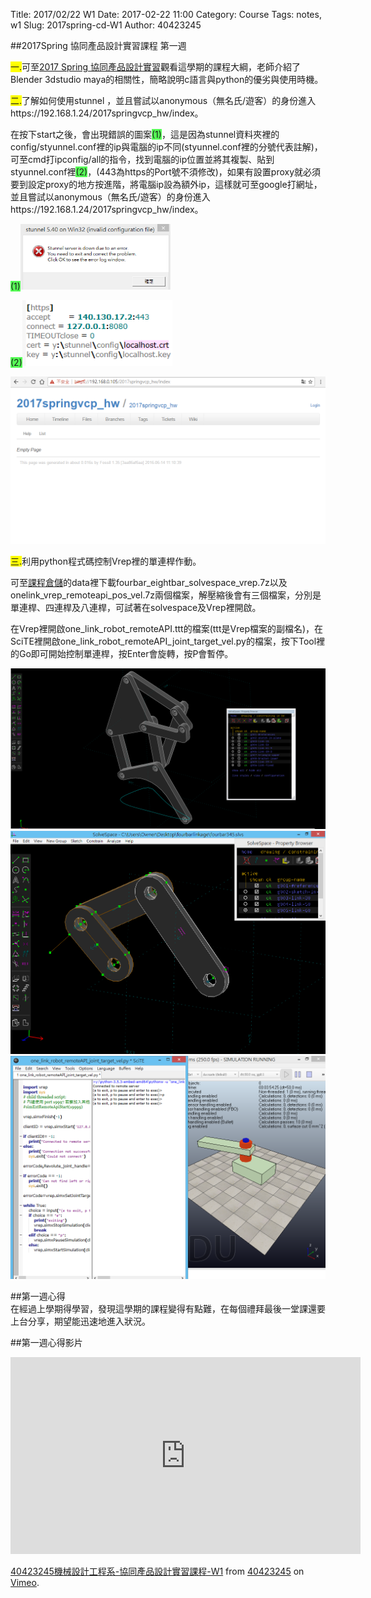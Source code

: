 Title: 2017/02/22 W1
Date: 2017-02-22 11:00
Category: Course
Tags: notes, w1
Slug: 2017spring-cd-W1
Author: 40423245

##2017Spring 協同產品設計實習課程  第一週

<!-- PELICAN_END_SUMMARY -->

<span style="background-color: #ffff00">一.</span>可至<a href="http://mde.tw/2017springcd/blog/2017spring-cd.html">2017 Spring 協同產品設計實習</a>觀看這學期的課程大綱，老師介紹了Blender 3dstudio maya的相關性，簡略說明c語言與python的優劣與使用時機。


<span style="background-color: #ffff00">二.</span>了解如何使用stunnel
，並且嘗試以anonymous（無名氏/遊客）的身份進入https://192.168.1.24/2017springvcp_hw/index。

在按下start之後，會出現錯誤的圖案<span style="background-color: #55ff55">(1)</span>，這是因為stunnel資料夾裡的config/styunnel.conf裡的ip與電腦的ip不同(styunnel.conf裡的分號代表註解)，可至cmd打ipconfig/all的指令，找到電腦的ip位置並將其複製、貼到styunnel.conf裡<span style="background-color: #55ff55">(2)</span>，(443為https的Port號不須修改)，如果有設置proxy就必須要到設定proxy的地方按進階，將電腦ip設為額外ip，這樣就可至google打網址，並且嘗試以anonymous（無名氏/遊客）的身份進入https://192.168.1.24/2017springvcp_hw/index。

<span style="background-color: #55ff55">(1)</span><img src="./../data/image W1/stunnel Error.png" width="240" />

<span style="background-color: #55ff55">(2)</span><img src="./../data/image W1/stunnel ip位置.png" width="240" />

<img src="./../data/image W1/2017springvcp_hw-index.png" width="560" />

<span style="background-color: #ffff00">三.</span>利用python程式碼控制Vrep裡的單連桿作動。

可至<a href="http://github.com/mdecourse/2017springcd">課程倉儲</a>的data裡下載fourbar_eightbar_solvespace_vrep.7z以及onelink_vrep_remoteapi_pos_vel.7z兩個檔案，解壓縮後會有三個檔案，分別是單連桿、四連桿及八連桿，可試著在solvespace及Vrep裡開啟。

在Vrep裡開啟one_link_robot_remoteAPI.ttt的檔案(ttt是Vrep檔案的副檔名)，在SciTE裡開啟one_link_robot_remoteAPI_joint_target_vel.py的檔案，按下Tool裡的Go即可開始控制單連桿，按Enter會旋轉，按P會暫停。

<img src="./../data/jansen_solvespace_2.png" width="560" />

<img src="./../data/image W1/fourbar345.png" width="560" />

<img src="./../data/image W1/one_link_robot_remoteAPI.png" width="560" />

##第一週心得  
  在經過上學期得學習，發現這學期的課程變得有點難，在每個禮拜最後一堂課還要上台分享，期望能迅速地進入狀況。

##第一週心得影片

<iframe src="https://player.vimeo.com/video/205656178" width="560" height="315" frameborder="0" webkitallowfullscreen mozallowfullscreen allowfullscreen></iframe>
<p><a href="https://vimeo.com/205656178">40423245機械設計工程系-協同產品設計實習課程-W1</a> from <a href="https://vimeo.com/user47996237">40423245</a> on <a href="https://vimeo.com">Vimeo</a>.</p>

